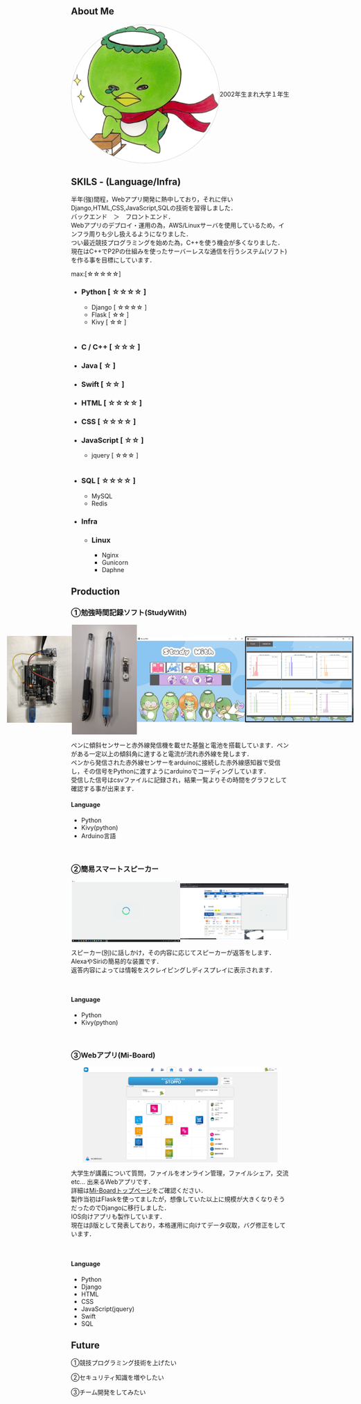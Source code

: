 <h2>About Me</h2>
<div style="display:flex;align-items:center;justify-content:center;">
<img src="image/icon.jpg" style="border: 1px #D1D1D1 solid; width: 100px; border-radius:50%; flex:1;">
  <p>2002年生まれ大学１年生<br>
  </p>
</div>

<h2>SKILS - (Language/Infra)</h2>
<p>半年(強)間程，Webアプリ開発に熱中しており，それに伴いDjango,HTML,CSS,JavaScript,SQLの技術を習得しました．<br>
バックエンド　＞　フロントエンド．<br>
Webアプリのデプロイ・運用の為，AWS/Linuxサーバを使用しているため，インフラ周りも少し扱えるようになりました．<br>
つい最近競技プログラミングを始めた為，C++を使う機会が多くなりました．<br>
現在はC++でP2Pの仕組みを使ったサーバーレスな通信を行うシステム(ソフト)を作る事を目標にしています．</p>
<p>max:[☆☆☆☆☆]</p>
<ul>
  <li><h3>Python [ ☆☆☆☆ ]</h3></li>
  <ul>
    <li>Django [ ☆☆☆☆ ]</li>
    <li>Flask [ ☆☆ ]</li>
    <li>Kivy [ ☆☆ ]</li>
  </ul><br>
  
  <li><h3>C / C++ [ ☆☆☆ ]</h3></li>
  
  <li><h3>Java [ ☆ ]</h3></li>
  
  <li><h3>Swift [ ☆☆ ]</h3></li>
  
  <li><h3>HTML [ ☆☆☆☆ ]</h3></li>
  <li><h3>CSS [ ☆☆☆☆ ]</h3></li>
  <li><h3>JavaScript [ ☆☆ ]</h3></li>
  <ul>
    <li>jquery [ ☆☆☆ ]</li>
  </ul><br>
  
  <li><h3>SQL [ ☆☆☆☆ ]</h3></li>
  <ul>
    <li>MySQL</li>
    <li>Redis</li>
  </ul>
  
  <li><h3>Infra</h3></li>
  <ul>
    <li><h3>Linux</h3></li>
    <ul>
      <li>Nginx</li>
      <li>Gunicorn</li>
      <li>Daphne</li>
    </ul>
  </ul>
</ul>

<h2>Production</h2>
<h3>①勉強時間記録ソフト(StudyWith)</h3>
<div style="display:flex;align-items:center;justify-content:center;">
  <img src="image/arduino.jpg" style="width:150px;">
  <img src="image/pen_and_sensor.JPG" style="width:150px;">
  <img src="image/study_with.jpg" style="width:250px;">
  <img src="image/study_with_result.JPG" style="width:250px;">
</div>
<p>ペンに傾斜センサーと赤外線発信機を載せた基盤と電池を搭載しています．ペンがある一定以上の傾斜角に達すると電流が流れ赤外線を発します．<br>
ペンから発信された赤外線センサーをarduinoに接続した赤外線感知器で受信し，その信号をPythonに渡すようにarduinoでコーディングしています．<br>
受信した信号はcsvファイルに記録され，結果一覧よりその時間をグラフとして確認する事が出来ます．</p>
<h4>Language</h4>
<ul>
  <li>Python</li>
  <li>Kivy(python)</li>
  <li>Arduino言語</li>
</ul><br>

<h3>②簡易スマートスピーカー</h3>
<div style="display:flex;align-items:center;justify-content:center;">
  <img src="image/smart_speaker.png" style="width:250px;">
  <img src="image/smart_speaker_site.png" style="width:250px;">
</div>
<p>スピーカー(別)に話しかけ，その内容に応じてスピーカーが返答をします．<br>
AlexaやSiriの簡易的な装置です．<br>
返答内容によっては情報をスクレイピングしディスプレイに表示されます．</p><br>
<h4>Language</h4>
<ul>
  <li>Python</li>
  <li>Kivy(python)</li>
</ul><br>

<h3>③Webアプリ(Mi-Board)</h3>
<div style="display:flex;align-items:center;justify-content:center;">
  <img src="image/mi-board_home.png" style="width:450px;">
</div>
<p>大学生が講義について質問，ファイルをオンライン管理，ファイルシェア，交流 etc... 出来るWebアプリです．<br>
詳細は<a href="https://mi-board.com">Mi-Boardトップページ</a>をご確認ください．<br>
製作当初はFlaskを使ってましたが，想像していた以上に規模が大きくなりそうだったのでDjangoに移行しました．<br>
IOS向けアプリも製作しています．<br>
現在はβ版として発表しており，本格運用に向けてデータ収取，バグ修正をしています．</p><br>
<h4>Language</h4>
<ul>
  <li>Python</li>
  <li>Django</li>
  <li>HTML</li>
  <li>CSS</li>
  <li>JavaScript(jquery)</li>
  <li>Swift</li>
  <li>SQL</li>
</ul>

<h2>Future</h2>
<p>①競技プログラミング技術を上げたい</p>
<p>②セキュリティ知識を増やしたい</p>
<p>③チーム開発をしてみたい</p>


<!--
**y6-maenaka/y6-maenaka** is a ✨ _special_ ✨ repository because its `README.md` (this file) appears on your GitHub profile.

Here are some ideas to get you started:

- 🔭 I’m currently working on ...
- 🌱 I’m currently learning ...
- 👯 I’m looking to collaborate on ...
- 🤔 I’m looking for help with ...
- 💬 Ask me about ...
- 📫 How to reach me: ...
- 😄 Pronouns: ...
- ⚡ Fun fact: ...
-->
